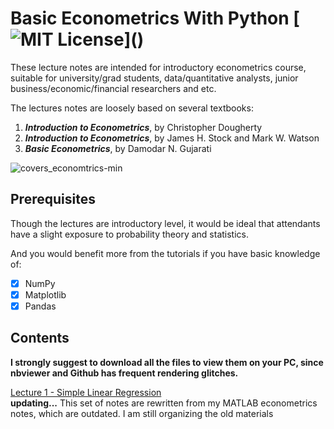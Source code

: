 # Basic Econometrics With Python [![MIT License](https://img.shields.io/apm/l/atomic-design-ui.svg?)]()

These lecture notes are intended for introductory econometrics course, suitable for university/grad students, data/quantitative analysts, junior business/economic/financial researchers and etc. 

The lectures notes are loosely based on several textbooks:<br>

1. <b><i>Introduction to Econometrics</i></b>,  by Christopher Dougherty<br>
2. <b><i>Introduction to Econometrics</i></b>,  by James H. Stock and Mark W. Watson<br>
3. <b><i>Basic Econometrics</i></b>,  by Damodar N. Gujarati

![covers_economtrics-min](https://user-images.githubusercontent.com/59842360/126119680-edc6006d-2458-4ae6-8be1-5d587d37ecb5.jpg)

## Prerequisites
Though the lectures are introductory level, it would be ideal that attendants have a slight exposure to probability theory and statistics.

And you would benefit more from the tutorials if you have basic knowledge of: 
- [x] NumPy
- [x] Matplotlib
- [x] Pandas

## Contents
<b>I strongly suggest to download all the files to view them on your PC, since nbviewer and Github has frequent rendering glitches.</b><br>

[Lecture 1 - Simple Linear Regression](https://nbviewer.jupyter.org/github/MacroAnalyst/Basic_Econometrics_With_Python/blob/main/1.%20Simple%20Linear%20Regression.ipynb)<br>
<b>updating...</b>
This set of notes are rewritten from my MATLAB econometrics notes, which are outdated. I am still organizing the old materials 
